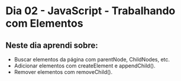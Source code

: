 # Dia 02 - JavaScript - Trabalhando com Elementos 

## Neste dia aprendi sobre: 

- Buscar elementos da página com parentNode, ChildNodes, etc.
- Adicionar elementos com createElement e appendChild().
- Remover elementos com removeChild().